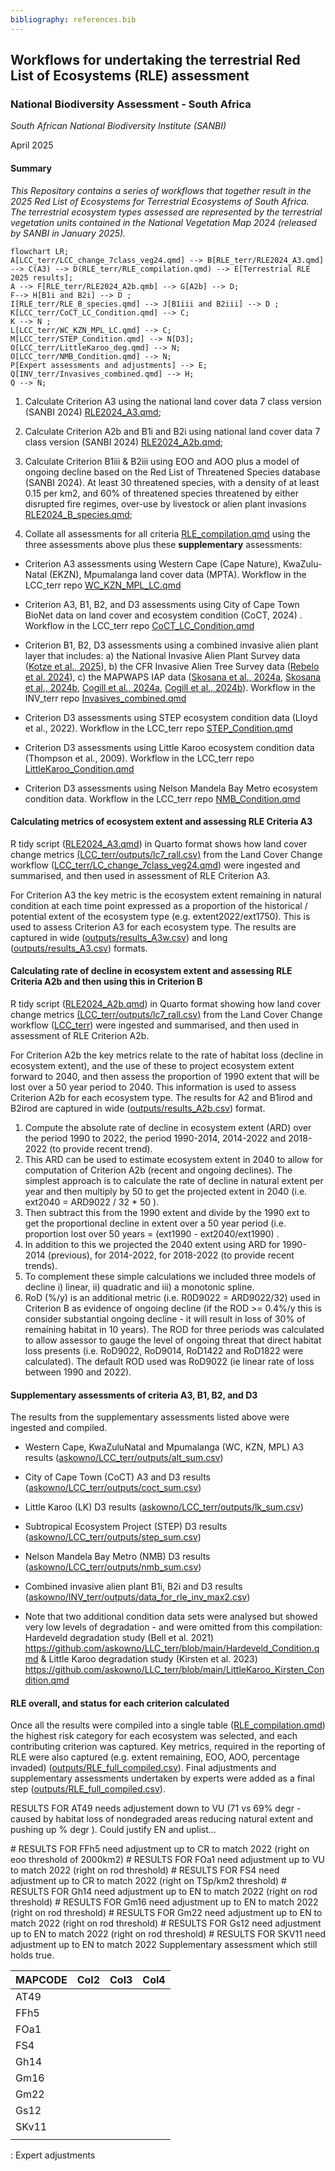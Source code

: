 ```yaml
---
bibliography: references.bib
---
```


## Workflows for undertaking the terrestrial Red List of Ecosystems (RLE) assessment

### **National Biodiversity Assessment - South Africa**

*South African National Biodiversity Institute (SANBI)*

April 2025

#### Summary

*This Repository contains a series of workflows that together result in the 2025 Red List of Ecosystems for Terrestrial Ecosystems of South Africa. The terrestrial ecosystem types assessed are represented by the terrestrial vegetation units contained in the National Vegetation Map 2024 (released by SANBI in January 2025).*

``` mermaid
flowchart LR; 
A[LCC_terr/LCC_change_7class_veg24.qmd] --> B[RLE_terr/RLE2024_A3.qmd] --> C(A3) --> D(RLE_terr/RLE_compilation.qmd) --> E[Terrestrial RLE 2025 results]; 
A --> F[RLE_terr/RLE2024_A2b.qmb] --> G[A2b] --> D; 
F--> H[B1i and B2i] --> D ;
I[RLE_terr/RLE_B_species.qmd] --> J[B1iii and B2iii] --> D ;
K[LCC_terr/CoCT_LC_Condition.qmd] --> C; 
K --> N ;
L[LCC_terr/WC_KZN_MPL_LC.qmd] --> C; 
M[LCC_terr/STEP_Condition.qmd] --> N[D3]; 
O[LCC_terr/LittleKaroo_deg.qmd] --> N; 
O[LCC_terr/NMB_Condition.qmd] --> N; 
P[Expert assessments and adjustments] --> E; 
Q[INV_terr/Invasives_combined.qmd] --> H;
Q --> N;
```

1.  Calculate Criterion A3 using the national land cover data 7 class version (SANBI 2024) [RLE2024_A3.qmd](RLE2024_A3.qmd);

2.  Calculate Criterion A2b and B1i and B2i using national land cover data 7 class version (SANBI 2024) [RLE2024_A2b.qmd](RLE2024_A2b.qmd);

3.  Calculate Criterion B1iii & B2iii using EOO and AOO plus a model of ongoing decline based on the Red List of Threatened Species database (SANBI 2024). At least 30 threatened species, with a density of at least 0.15 per km2, and 60% of threatened species threatened by either disrupted fire regimes, over-use by livestock or alien plant invasions [RLE2024_B_species.qmd](RLE2024_B_species.qmd);

4.  Collate all assessments for all criteria [RLE_compilation.qmd](RLE_compilation.qmd) using the three assessments above plus these **supplementary** assessments:

-   Criterion A3 assessments using Western Cape (Cape Nature), KwaZulu-Natal (EKZN), Mpumalanga land cover data (MPTA). Workflow in the LCC_terr repo [WC_KZN_MPL_LC.qmd](WC_KZN_MPL_LC.qmd)

-   Criterion A3, B1, B2, and D3 assessments using City of Cape Town BioNet data on land cover and ecosystem condition (CoCT, 2024) . Workflow in the LCC_terr repo [CoCT_LC_Condition.qmd](CoCT_LC_Condition.qmd)

-   Criterion B1, B2, D3 assessments using a combined invasive alien plant layer that includes: a) the National Invasive Alien Plant Survey data ([Kotze et al., 2025](https://doi.org/10.1007/s10530-025-03558-9)), b) the CFR Invasive Alien Tree Survey data ([Rebelo et al. 2024](https://doi.org/10.25413/SUN.27377211)), c) the MAPWAPS IAP data ([Skosana et al., 2024a](https://doi.org/10.25413/SUN.25050368), [Skosana et al., 2024b](https://doi.org/10.25413/SUN.25050401), [Cogill et al., 2024a](https://doi.org/10.25413/SUN.25066151), [Cogill et al., 2024b](https://doi.org/10.25413/SUN.25050314)). Workflow in the INV_terr repo [Invasives_combined.qmd](INV_terr/Invasives_combined.qmd)

-   Criterion D3 assessments using STEP ecosystem condition data (Lloyd et al., 2022). Workflow in the LCC_terr repo [STEP_Condition.qmd](STEP_Condition.qmd)

-   Criterion D3 assessments using Little Karoo ecosystem condition data (Thompson et al., 2009). Workflow in the LCC_terr repo [LittleKaroo_Condition.qmd](LittleKaroo_Condition.qmd)

-   Criterion D3 assessments using Nelson Mandela Bay Metro ecosystem condition data. Workflow in the LCC_terr repo [NMB_Condition.qmd](NMB_Condition.qmd)

#### Calculating metrics of ecosystem extent and assessing RLE Criteria A3

R tidy script ([RLE2024_A3.qmd](RLE2024_A3qmd)) in Quarto format shows how land cover change metrics [(LCC_terr/outputs/lc7_rall.csv)](askowno/LCC_terr/ouputs/lc7_rall.csv) from the Land Cover Change workflow ([LCC_terr/LC_change_7class_veg24.qmd](askowno/LCC_terr/LC_change_7class_veg24.qmd)) were ingested and summarised, and then used in assessment of RLE Criterion A3.

For Criterion A3 the key metric is the ecosystem extent remaining in natural condition at each time point expressed as a proportion of the historical / potential extent of the ecosystem type (e.g. extent2022/ext1750). This is used to assess Criterion A3 for each ecosystem type. The results are captured in wide ([outputs/results_A3w.csv](outputs/results_A3w.csv)) and long ([outputs/results_A3.csv](outputs/results_A3.csv)) formats.

#### Calculating rate of decline in ecosystem extent and assessing RLE Criteria A2b and then using this in Criterion B

R tidy script ([RLE2024_A2b.qmd](RLE2024_A2b.qmd)) in Quarto format showing how land cover change metrics [(LCC_terr/outputs/lc7_rall.csv)](askowno/LCC_terr/ouputs/lc7_rall.csv) from the Land Cover Change workflow ([LCC_terr](askowno/LCC_terr/LC_change_7class_veg24.qmd)) were ingested and summarised, and then used in assessment of RLE Criterion A2b.

For Criterion A2b the key metrics relate to the rate of habitat loss (decline in ecosystem extent), and the use of these to project ecosystem extent forward to 2040, and then assess the proportion of 1990 extent that will be lost over a 50 year period to 2040. This information is used to assess Criterion A2b for each ecosystem type. The results for A2 and B1irod and B2irod are captured in wide ([outputs/results_A2b.csv](outputs/results_A2b.csv)) format.

1.  Compute the absolute rate of decline in ecosystem extent (ARD) over the period 1990 to 2022, the period 1990-2014, 2014-2022 and 2018-2022 (to provide recent trend).
2.  This ARD can be used to estimate ecosystem extent in 2040 to allow for computation of Criterion A2b (recent and ongoing declines). The simplest approach is to calculate the rate of decline in natural extent per year and then multiply by 50 to get the projected extent in 2040 (i.e. ext2040 = ARD9022 / 32 \* 50 ).
3.  Then subtract this from the 1990 extent and divide by the 1990 ext to get the proportional decline in extent over a 50 year period (i.e. proportion lost over 50 years = (ext1990 - ext2040/ext1990) .
4.  In addition to this we projected the 2040 extent using ARD for 1990-2014 (previous), for 2014-2022, for 2018-2022 (to provide recent trends).
5.  To complement these simple calculations we included three models of decline i) linear, ii) quadratic and iii) a monotonic spline.
6.  RoD (%/y) is an additional metric (i.e. R0D9022 = ARD9022/32) used in Criterion B as evidence of ongoing decline (if the ROD \>= 0.4%/y this is consider substantial ongoing decline - it will result in loss of 30% of remaining habitat in 10 years). The ROD for three periods was calculated to allow assessor to gauge the level of ongoing threat that direct habitat loss presents (i.e. RoD9022, RoD9014, RoD1422 and RoD1822 were calculated). The default ROD used was RoD9022 (ie linear rate of loss between 1990 and 2022).

#### Supplementary assessments of criteria A3, B1, B2, and D3

The results from the supplementary assessments listed above were ingested and compiled.

-   Western Cape, KwaZuluNatal and Mpumalanga (WC, KZN, MPL) A3 results ([askowno/LCC_terr/outputs/alt_sum.csv](askowno/LCC_terr/outputs/alt_sum.csv))

-   City of Cape Town (CoCT) A3 and D3 results ([askowno/LCC_terr/outputs/coct_sum.csv](askowno/LCC_terr/outputs/coct_sum.csv))

-   Little Karoo (LK) D3 results ([askowno/LCC_terr/outputs/lk_sum.csv](askowno/LCC_terr/outputs/lk_sum.csv))

-   Subtropical Ecosystem Project (STEP) D3 results ([askowno/LCC_terr/outputs/step_sum.csv](askowno/LCC_terr/outputs/step_sum.csv))

-   Nelson Mandela Bay Metro (NMB) D3 results ([askowno/LCC_terr/outputs/nmb_sum.csv](askowno/LCC_terr/outputs/nmb_sum.csv))

-   Combined invasive alien plant B1i, B2i and D3 results ([askowno/INV_terr/outputs/data_for_rle_inv_max2.csv](askowno/INV_terr/outputs/data_for_rle_inv_max2.csv))

-   Note that two additional condition data sets were analysed but showed very low levels of degradation - and were omitted from this compilation: Hardeveld degradation study (Bell et al. 2021) <https://github.com/askowno/LLC_terr/blob/main/Hardeveld_Condition.qmd> & Little Karoo degradation study (Kirsten et al. 2023) <https://github.com/askowno/LLC_terr/blob/main/LittleKaroo_Kirsten_Condition.qmd>

#### RLE overall, and status for each criterion calculated

Once all the results were compiled into a single table ([RLE_compilation.qmd](RLE_compilation.qmd)) the highest risk category for each ecosystem was selected, and each contributing criterion was captured. Key metrics, required in the reporting of RLE were also captured (e.g. extent remaining, EOO, AOO, percentage invaded) ([outputs/RLE_full_compiled.csv](outputs/RLE_full_compiled.csv)). Final adjustments and supplementary assessments undertaken by experts were added as a final step ([outputs/RLE_full_compiled.csv](outputs/RLE_full_compiled.csv)).

RESULTS FOR AT49 needs adjustement down to VU (71 vs 69% degr - caused by habitat loss of nondegraded areas reducing natural extent and pushing up % degr ). Could justify EN and uplist...

\# RESULTS FOR FFh5 need adjustment up to CR to match 2022 (right on eoo threshold of 2000km2) \# RESULTS FOR FOa1 need adjustment up to VU to match 2022 (right on rod threshold) \# RESULTS FOR FS4 need adjustment up to CR to match 2022 (right on TSp/km2 threshold) \# RESULTS FOR Gh14 need adjustment up to EN to match 2022 (right on rod threshold) \# RESULTS FOR Gm16 need adjustment up to EN to match 2022 (right on rod threshold) \# RESULTS FOR Gm22 need adjustment up to EN to match 2022 (right on rod threshold) \# RESULTS FOR Gs12 need adjustment up to EN to match 2022 (right on rod threshold) \# RESULTS FOR SKV11 need adjustment up to EN to match 2022 Supplementary assessment which still holds true.

| MAPCODE | Col2 | Col3 | Col4 |
|---------|------|------|------|
| AT49    |      |      |      |
| FFh5    |      |      |      |
| FOa1    |      |      |      |
| FS4     |      |      |      |
| Gh14    |      |      |      |
| Gm16    |      |      |      |
| Gm22    |      |      |      |
| Gs12    |      |      |      |
| SKv11   |      |      |      |
|         |      |      |      |

: Expert adjustments
